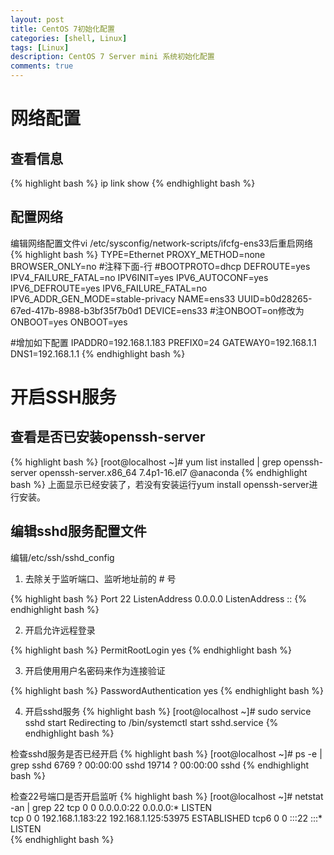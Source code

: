 ```yaml
---
layout: post
title: CentOS 7初始化配置
categories: [shell, Linux]
tags: [Linux]
description: CentOS 7 Server mini 系统初始化配置
comments: true
---
```


# 网络配置

## 查看信息
{% highlight bash %}
ip link show
{% endhighlight bash %}

## 配置网络
编辑网络配置文件vi /etc/sysconfig/network-scripts/ifcfg-ens33后重启网络
{% highlight bash %}
TYPE=Ethernet
PROXY_METHOD=none
BROWSER_ONLY=no
#注释下面-行
#BOOTPROTO=dhcp
DEFROUTE=yes
IPV4_FAILURE_FATAL=no
IPV6INIT=yes
IPV6_AUTOCONF=yes
IPV6_DEFROUTE=yes
IPV6_FAILURE_FATAL=no
IPV6_ADDR_GEN_MODE=stable-privacy
NAME=ens33
UUID=b0d28265-67ed-417b-8988-b3bf35f7b0d1
DEVICE=ens33
#注ONBOOT=on修改为ONBOOT=yes
ONBOOT=yes

#增加如下配置
IPADDR0=192.168.1.183
PREFIX0=24
GATEWAY0=192.168.1.1
DNS1=192.168.1.1
{% endhighlight bash %}

# 开启SSH服务

## 查看是否已安装openssh-server
{% highlight bash %}
[root@localhost ~]# yum list installed | grep openssh-server
openssh-server.x86_64                 7.4p1-16.el7                     @anaconda
{% endhighlight bash %}
上面显示已经安装了，若没有安装运行yum install openssh-server进行安装。

## 编辑sshd服务配置文件
编辑/etc/ssh/sshd_config
1. 去除关于监听端口、监听地址前的 # 号

{% highlight bash %}
Port 22
ListenAddress 0.0.0.0
ListenAddress ::
{% endhighlight bash %}

2. 开启允许远程登录

{% highlight bash %}
PermitRootLogin yes
{% endhighlight bash %}

3. 开启使用用户名密码来作为连接验证

{% highlight bash %}
PasswordAuthentication yes
{% endhighlight bash %}

4. 开启sshd服务
{% highlight bash %}
[root@localhost ~]# sudo service sshd start
Redirecting to /bin/systemctl start sshd.service
{% endhighlight bash %}

检查sshd服务是否已经开启
{% highlight bash %}
[root@localhost ~]# ps -e | grep sshd
  6769 ?        00:00:00 sshd
 19714 ?        00:00:00 sshd
{% endhighlight bash %}

检查22号端口是否开启监听
{% highlight bash %}
[root@localhost ~]# netstat -an | grep 22
tcp        0      0 0.0.0.0:22              0.0.0.0:*               LISTEN     
tcp        0      0 192.168.1.183:22        192.168.1.125:53975     ESTABLISHED
tcp6       0      0 :::22                   :::*                    LISTEN   
{% endhighlight bash %}